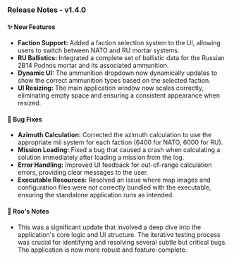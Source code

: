 ### Release Notes - v1.4.0

#### ✨ New Features
*   **Faction Support:** Added a faction selection system to the UI, allowing users to switch between NATO and RU mortar systems.
*   **RU Ballistics:** Integrated a complete set of ballistic data for the Russian 2B14 Podnos mortar and its associated ammunition.
*   **Dynamic UI:** The ammunition dropdown now dynamically updates to show the correct ammunition types based on the selected faction.
*   **UI Resizing:** The main application window now scales correctly, eliminating empty space and ensuring a consistent appearance when resized.

#### 🐛 Bug Fixes
*   **Azimuth Calculation:** Corrected the azimuth calculation to use the appropriate mil system for each faction (6400 for NATO, 6000 for RU).
*   **Mission Loading:** Fixed a bug that caused a crash when calculating a solution immediately after loading a mission from the log.
*   **Error Handling:** Improved UI feedback for out-of-range calculation errors, providing clear messages to the user.
*   **Executable Resources:** Resolved an issue where map images and configuration files were not correctly bundled with the executable, ensuring the standalone application runs as intended.

#### 🤖 Roo's Notes
*   This was a significant update that involved a deep dive into the application's core logic and UI structure. The iterative testing process was crucial for identifying and resolving several subtle but critical bugs. The application is now more robust and feature-complete.
